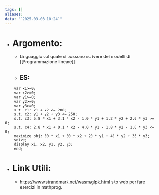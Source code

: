 ```yaml
---
tags: []
aliases: 
data: "`2025-03-03 10:24`"
---
```

- # Argomento:
	- Linguaggio col quale si possono scrivere dei modelli di [[Programmazione lineare]] 
	- ## ES:
```MathProg
	var x1>=0;
	var x2>=0;
	var y1>=0;
	var y2>=0;
	var y3>=0;
	s.t. c1: x1 + x2 <= 200;
	s.t. c2: y1 + y2 + y3 <= 250;
	s.t. c3: 5.8 * x1 + 3.1 * x2 - 1.0 * y1 + 1.2 * y2 + 2.0 * y3 >= 0;
	s.t. c4: 2.8 * x1 + 0.1 * x2 - 4.0 * y1 - 1.8 * y2 - 1.0 * y3 <= 0;
	maximize obj: 50 * x1 + 30 * x2 + 20 * y1 + 40 * y2 + 35 * y3;
	solve;
	display x1, x2, y1, y2, y3;
	end;
```

- # Link Utili:
	- https://www.strandmark.net/wasm/glpk.html sito web per fare esercizi in mathprog.